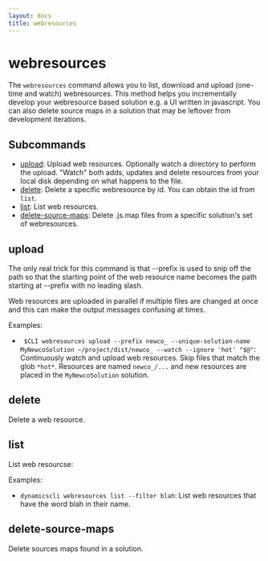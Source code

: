 ```yaml
---
layout: docs
title: webresources
---
```


# webresources

The `webresources` command allows you to list, download and upload (one-time and watch) webresources. This method helps you incrementally develop your webresource based solution e.g. a UI written in javascript. You can also delete source maps in a solution that may be leftover from development iterations.

## Subcommands

* [upload](#upload): Upload web resources. Optionally watch a directory to perform the upload. "Watch" both adds, updates and delete resources from your local disk depending on what happens to the file.
* [delete](#delete): Delete a specific webresource by id. You can obtain the id from `list`.
* [list](#list): List web resources.
* [delete-source-maps](#delete-source-maps): Delete .js.map files from a specific solution's set of webresources.

## upload

The only real trick for this command is that --prefix is used to snip off the path so that the starting point of the web resource name becomes the path starting at --prefix with no leading slash.

Web resources are uploaded in parallel if multiple files are changed at once and this can make the output messages confusing at times.

Examples:
* ` $CLI webresources upload --prefix newco_ --unique-solution-name MyNewcoSolution ~/project/dist/newco_ --watch --ignore 'hot' "$@"`: Continuously watch and upload web resources. Skip files that match the glob `*hot*`. Resources are named `newco_/...` and new resources are placed in the `MyNewcoSolution` solution.

## delete

Delete a web resource.

## list

List web resourcse:

Examples:
* `dynamicscli webresources list --filter blah`: List web resources that have the word blah in their name.

## delete-source-maps

Delete sources maps found in a solution.
